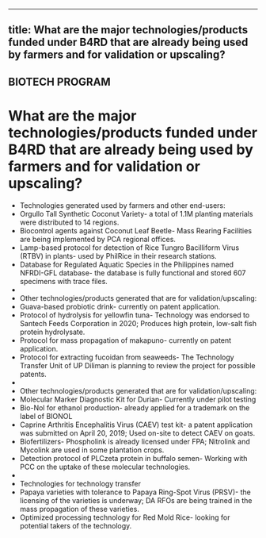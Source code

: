 --- 
 title: What are the major technologies/products funded under B4RD that are already being used by farmers and for validation or upscaling?
 ---

## BIOTECH PROGRAM

# What are the major technologies/products funded under B4RD that are already being used by farmers and for validation or upscaling?


 - Technologies generated used by farmers and other end-users:
 - Orgullo Tall Synthetic Coconut Variety- a total of 1.1M planting materials were distributed to 14 regions.  
 - Biocontrol agents against Coconut Leaf Beetle- Mass Rearing Facilities are being implemented by PCA regional offices.
 - Lamp-based protocol for detection of Rice Tungro Bacilliform Virus (RTBV) in plants- used by PhilRice in their research stations.
 - Database for Regulated Aquatic Species in the Philippines named NFRDI-GFL database- the database is fully functional and stored 607 specimens with trace files. 
 - 
 - Other technologies/products generated that are for validation/upscaling:
 - Guava-based probiotic drink- currently on patent application.
 - Protocol of hydrolysis for yellowfin tuna- Technology was endorsed to Santech Feeds Corporation in 2020; Produces high protein, low-salt fish protein hydrolysate.
 - Protocol for mass propagation of makapuno- currently on patent application.
 - Protocol for extracting fucoidan from seaweeds- The Technology Transfer Unit of UP Diliman is planning to review the project for possible patents.
 - 
 - Other technologies/products generated that are for validation/upscaling:
 - Molecular Marker Diagnostic Kit for Durian- Currently under pilot testing
 - Bio-Nol for ethanol production- already applied for a trademark on the label of BIONOL
 - Caprine Arthritis Encephalitis Virus (CAEV) test kit- a patent application was submitted on April 20, 2019; Used on-site to detect CAEV on goats.
 - Biofertilizers- Phospholink is already licensed under FPA; Nitrolink and Mycolink are used in some plantation crops. 
 - Detection protocol of PLCzeta protein in buffalo semen- Working with PCC on the uptake of these molecular technologies.
 - 
 - Technologies for technology transfer
 - Papaya varieties with tolerance to Papaya Ring-Spot Virus (PRSV)- the licensing of the varieties is underway; DA RFOs are being trained in the mass propagation of these varieties.
 - Optimized processing technology for Red Mold Rice- looking for potential takers of the technology.
